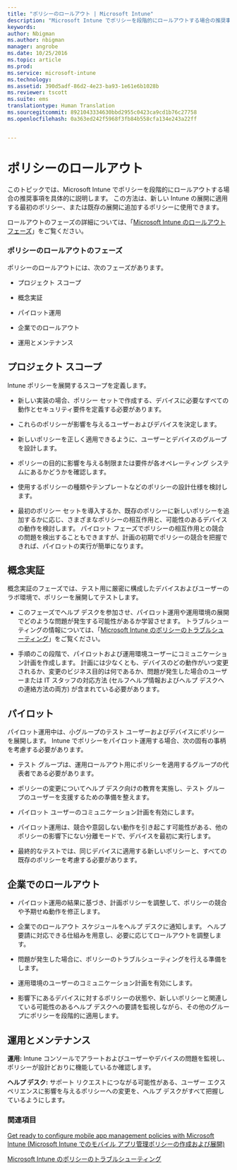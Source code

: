 ```yaml
---
title: "ポリシーのロールアウト | Microsoft Intune"
description: "Microsoft Intune でポリシーを段階的にロールアウトする場合の推奨事項。"
keywords: 
author: Nbigman
ms.author: nbigman
manager: angrobe
ms.date: 10/25/2016
ms.topic: article
ms.prod: 
ms.service: microsoft-intune
ms.technology: 
ms.assetid: 390d5adf-86d2-4e23-ba93-1e61e6b1028b
ms.reviewer: tscott
ms.suite: ems
translationtype: Human Translation
ms.sourcegitcommit: 8921043334630bbd2955c0423ca9cd1b76c27758
ms.openlocfilehash: 0a363ed242f5968f3fb84b558cfa134e243a22ff


---
```


# ポリシーのロールアウト
このトピックでは、Microsoft Intune でポリシーを段階的にロールアウトする場合の推奨事項を具体的に説明します。 この方法は、新しい Intune の展開に適用する最初のポリシー、または既存の展開に追加するポリシーに使用できます。

ロールアウトのフェーズの詳細については、「[Microsoft Intune のロールアウト フェーズ](rollout-phases-for-microsoft-intune-deployment.md)」をご覧ください。

### ポリシーのロールアウトのフェーズ
ポリシーのロールアウトには、次のフェーズがあります。

-   プロジェクト スコープ

-   概念実証

-   パイロット運用

-   企業でのロールアウト

-   運用とメンテナンス

## プロジェクト スコープ
Intune ポリシーを展開するスコープを定義します。

-   新しい実装の場合、ポリシー セットで作成する、デバイスに必要なすべての動作とセキュリティ要件を定義する必要があります。

-   これらのポリシーが影響を与えるユーザーおよびデバイスを決定します。

-   新しいポリシーを正しく適用できるように、ユーザーとデバイスのグループを設計します。

-   ポリシーの目的に影響を与える制限または要件が各オペレーティング システムにあるかどうかを確認します。

-   使用するポリシーの種類やテンプレートなどのポリシーの設計仕様を検討します。

-   最初のポリシー セットを導入するか、既存のポリシーに新しいポリシーを追加するかに応じ、さまざまなポリシーの相互作用と、可能性のあるデバイスの動作を検討します。 パイロット フェーズでポリシーの相互作用との競合の問題を検出することもできますが、計画の初期でポリシーの競合を把握できれば、パイロットの実行が簡単になります。

## 概念実証
概念実証のフェーズでは、テスト用に厳密に構成したデバイスおよびユーザーのラボ環境で、ポリシーを展開してテストします。

-   このフェーズでヘルプ デスクを参加させ、パイロット運用や運用環境の展開でどのような問題が発生する可能性があるか学習させます。 トラブルシューティングの情報については、「[Microsoft Intune のポリシーのトラブルシューティング](/intune/troubleshoot/troubleshoot-policies-in-microsoft-intune)」をご覧ください。

-   手順のこの段階で、パイロットおよび運用環境ユーザーにコミュニケーション計画を作成します。 計画には少なくとも、デバイスのどの動作がいつ変更されるか、変更のビジネス目的は何であるか、問題が発生した場合のユーザーまたは IT スタッフの対応方法 (セルフヘルプ情報およびヘルプ デスクへの連絡方法の両方) が含まれている必要があります。

## パイロット
パイロット運用中は、小グループのテスト ユーザーおよびデバイスにポリシーを展開します。 Intune でポリシーをパイロット運用する場合、次の固有の事柄を考慮する必要があります。

-   テスト グループは、運用ロールアウト用にポリシーを適用するグループの代表者である必要があります。

-   ポリシーの変更についてヘルプ デスク向けの教育を実施し、テスト グループのユーザーを支援するための準備を整えます。

-   パイロット ユーザーのコミュニケーション計画を有効にします。

-   パイロット運用は、競合や意図しない動作を引き起こす可能性がある、他のポリシーの影響下にない分離モードで、デバイスを最初に実行します。

-   最終的なテストでは、同じデバイスに適用する新しいポリシーと、すべての既存のポリシーを考慮する必要があります。

## 企業でのロールアウト

-   パイロット運用の結果に基づき、計画ポリシーを調整して、ポリシーの競合や予期せぬ動作を修正します。

-   企業でのロールアウト スケジュールをヘルプ デスクに通知します。 ヘルプ要請に対応できる仕組みを用意し、必要に応じてロールアウトを調整します。

-   問題が発生した場合に、ポリシーのトラブルシューティングを行える準備をします。

-   運用環境のユーザーのコミュニケーション計画を有効にします。

-   影響下にあるデバイスに対するポリシーの状態や、新しいポリシーと関連している可能性のあるヘルプ デスクへの要請を監視しながら、その他のグループにポリシーを段階的に適用します。

## 運用とメンテナンス
**運用:** Intune コンソールでアラートおよびユーザーやデバイスの問題を監視し、ポリシーが設計どおりに機能しているか確認します。

**ヘルプ デスク:** サポート リクエストにつながる可能性がある、ユーザー エクスペリエンスに影響を与えるポリシーへの変更を、ヘルプ デスクがすべて把握しているようにします。


### 関連項目
[Get ready to configure mobile app management policies with Microsoft Intune (Microsoft Intune でのモバイル アプリ管理ポリシーの作成および展開)](/intune/deploy-use/get-ready-to-configure-mobile-app-management-policies-with-microsoft-intune)

[Microsoft Intune のポリシーのトラブルシューティング](/intune/troubleshoot/troubleshoot-policies-in-microsoft-intune)



<!--HONumber=Oct16_HO4-->


